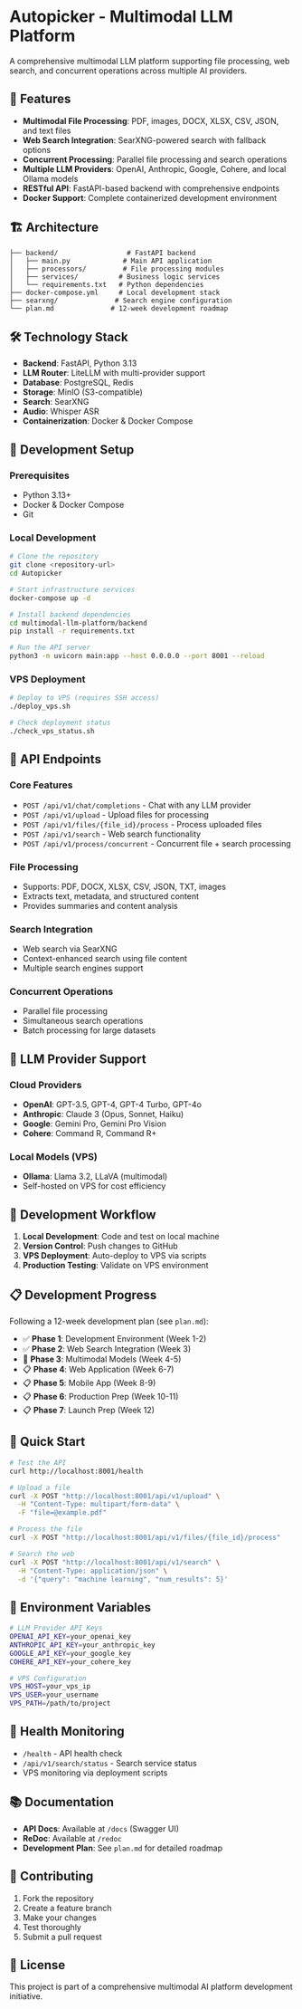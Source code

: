 # Autopicker - Multimodal LLM Platform

A comprehensive multimodal LLM platform supporting file processing, web search, and concurrent operations across multiple AI providers.

## 🚀 Features

- **Multimodal File Processing**: PDF, images, DOCX, XLSX, CSV, JSON, and text files
- **Web Search Integration**: SearXNG-powered search with fallback options
- **Concurrent Processing**: Parallel file processing and search operations
- **Multiple LLM Providers**: OpenAI, Anthropic, Google, Cohere, and local Ollama models
- **RESTful API**: FastAPI-based backend with comprehensive endpoints
- **Docker Support**: Complete containerized development environment

## 🏗️ Architecture

```
├── backend/                 # FastAPI backend
│   ├── main.py             # Main API application
│   ├── processors/         # File processing modules
│   ├── services/          # Business logic services
│   └── requirements.txt   # Python dependencies
├── docker-compose.yml     # Local development stack
├── searxng/              # Search engine configuration
└── plan.md              # 12-week development roadmap
```

## 🛠️ Technology Stack

- **Backend**: FastAPI, Python 3.13
- **LLM Router**: LiteLLM with multi-provider support
- **Database**: PostgreSQL, Redis
- **Storage**: MinIO (S3-compatible)
- **Search**: SearXNG
- **Audio**: Whisper ASR
- **Containerization**: Docker & Docker Compose

## 🔧 Development Setup

### Prerequisites
- Python 3.13+
- Docker & Docker Compose
- Git

### Local Development
```bash
# Clone the repository
git clone <repository-url>
cd Autopicker

# Start infrastructure services
docker-compose up -d

# Install backend dependencies
cd multimodal-llm-platform/backend
pip install -r requirements.txt

# Run the API server
python3 -m uvicorn main:app --host 0.0.0.0 --port 8001 --reload
```

### VPS Deployment
```bash
# Deploy to VPS (requires SSH access)
./deploy_vps.sh

# Check deployment status
./check_vps_status.sh
```

## 📡 API Endpoints

### Core Features
- `POST /api/v1/chat/completions` - Chat with any LLM provider
- `POST /api/v1/upload` - Upload files for processing
- `POST /api/v1/files/{file_id}/process` - Process uploaded files
- `POST /api/v1/search` - Web search functionality
- `POST /api/v1/process/concurrent` - Concurrent file + search processing

### File Processing
- Supports: PDF, DOCX, XLSX, CSV, JSON, TXT, images
- Extracts text, metadata, and structured content
- Provides summaries and content analysis

### Search Integration
- Web search via SearXNG
- Context-enhanced search using file content
- Multiple search engines support

### Concurrent Operations
- Parallel file processing
- Simultaneous search operations
- Batch processing for large datasets

## 🤖 LLM Provider Support

### Cloud Providers
- **OpenAI**: GPT-3.5, GPT-4, GPT-4 Turbo, GPT-4o
- **Anthropic**: Claude 3 (Opus, Sonnet, Haiku)
- **Google**: Gemini Pro, Gemini Pro Vision
- **Cohere**: Command R, Command R+

### Local Models (VPS)
- **Ollama**: Llama 3.2, LLaVA (multimodal)
- Self-hosted on VPS for cost efficiency

## 🔄 Development Workflow

1. **Local Development**: Code and test on local machine
2. **Version Control**: Push changes to GitHub
3. **VPS Deployment**: Auto-deploy to VPS via scripts
4. **Production Testing**: Validate on VPS environment

## 📋 Development Progress

Following a 12-week development plan (see `plan.md`):

- ✅ **Phase 1**: Development Environment (Week 1-2)
- ✅ **Phase 2**: Web Search Integration (Week 3)
- 🔄 **Phase 3**: Multimodal Models (Week 4-5)
- 📋 **Phase 4**: Web Application (Week 6-7)
- 📋 **Phase 5**: Mobile App (Week 8-9)
- 📋 **Phase 6**: Production Prep (Week 10-11)
- 📋 **Phase 7**: Launch Prep (Week 12)

## 🚀 Quick Start

```bash
# Test the API
curl http://localhost:8001/health

# Upload a file
curl -X POST "http://localhost:8001/api/v1/upload" \
  -H "Content-Type: multipart/form-data" \
  -F "file=@example.pdf"

# Process the file
curl -X POST "http://localhost:8001/api/v1/files/{file_id}/process"

# Search the web
curl -X POST "http://localhost:8001/api/v1/search" \
  -H "Content-Type: application/json" \
  -d '{"query": "machine learning", "num_results": 5}'
```

## 🔐 Environment Variables

```bash
# LLM Provider API Keys
OPENAI_API_KEY=your_openai_key
ANTHROPIC_API_KEY=your_anthropic_key
GOOGLE_API_KEY=your_google_key
COHERE_API_KEY=your_cohere_key

# VPS Configuration
VPS_HOST=your_vps_ip
VPS_USER=your_username
VPS_PATH=/path/to/project
```

## 🏥 Health Monitoring

- `/health` - API health check
- `/api/v1/search/status` - Search service status
- VPS monitoring via deployment scripts

## 📚 Documentation

- **API Docs**: Available at `/docs` (Swagger UI)
- **ReDoc**: Available at `/redoc`
- **Development Plan**: See `plan.md` for detailed roadmap

## 🤝 Contributing

1. Fork the repository
2. Create a feature branch
3. Make your changes
4. Test thoroughly
5. Submit a pull request

## 📄 License

This project is part of a comprehensive multimodal AI platform development initiative.
